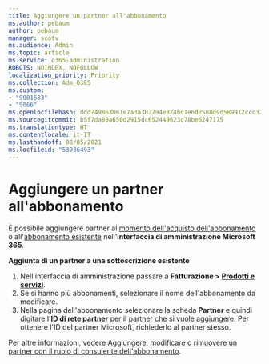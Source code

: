 ```yaml
---
title: Aggiungere un partner all'abbonamento
ms.author: pebaum
author: pebaum
manager: scotv
ms.audience: Admin
ms.topic: article
ms.service: o365-administration
ROBOTS: NOINDEX, NOFOLLOW
localization_priority: Priority
ms.collection: Adm_O365
ms.custom:
- "9001683"
- "5066"
ms.openlocfilehash: ddd749863061e7a3a302794e874bc1e6d2588d9d589912ccc32eb37cd953d406
ms.sourcegitcommit: b5f7da89a650d2915dc652449623c78be6247175
ms.translationtype: HT
ms.contentlocale: it-IT
ms.lasthandoff: 08/05/2021
ms.locfileid: "53936493"
---
```

# <a name="add-a-partner-to-your-subscription"></a>Aggiungere un partner all'abbonamento

È possibile aggiungere partner al [momento dell'acquisto dell'abbonamento](https://docs.microsoft.com/microsoft-365/admin/misc/add-partner?view=o365-worldwide#add-a-partner-at-the-time-of-purchase) o all'[abbonamento esistente](https://docs.microsoft.com/microsoft-365/admin/misc/add-partner?view=o365-worldwide#add-a-partner-to-an-existing-subscription) nell'**interfaccia di amministrazione Microsoft 365**.

**Aggiunta di un partner a una sottoscrizione esistente**

1. Nell'interfaccia di amministrazione passare a **Fatturazione > [Prodotti e servizi](https://go.microsoft.com/fwlink/p/?linkid=842054)**. 
2. Se si hanno più abbonamenti, selezionare il nome dell'abbonamento da modificare. 
3. Nella pagina dell'abbonamento selezionare la scheda **Partner** e quindi digitare l'**ID di rete partner** per il partner che si vuole aggiungere. Per ottenere l'ID del partner Microsoft, richiederlo al partner stesso. 

Per altre informazioni, vedere [Aggiungere, modificare o rimuovere un partner con il ruolo di consulente dell'abbonamento](https://docs.microsoft.com/microsoft-365/admin/misc/add-partner). 
